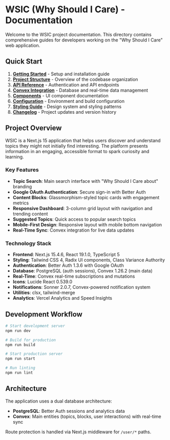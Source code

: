# WSIC (Why Should I Care) - Documentation

Welcome to the WSIC project documentation. This directory contains comprehensive guides for developers working on the "Why Should I Care" web application.

## Quick Start

1. **[Getting Started](./getting-started.md)** - Setup and installation guide
2. **[Project Structure](./project-structure.md)** - Overview of the codebase organization
3. **[API Reference](./api-reference.md)** - Authentication and API endpoints
4. **[Convex Integration](./convex-integration.md)** - Database and real-time data management
5. **[Components](./components.md)** - UI component documentation
6. **[Configuration](./configuration.md)** - Environment and build configuration
7. **[Styling Guide](./styling-guide.md)** - Design system and styling patterns
8. **[Changelog](./CHANGELOG.md)** - Project updates and version history

## Project Overview

WSIC is a Next.js 15 application that helps users discover and understand topics they might not initially find interesting. The platform presents information in an engaging, accessible format to spark curiosity and learning.

### Key Features
- **Topic Search**: Main search interface with "Why Should I Care about" branding
- **Google OAuth Authentication**: Secure sign-in with Better Auth
- **Content Blocks**: Glassmorphism-styled topic cards with engagement metrics
- **Responsive Dashboard**: 3-column grid layout with navigation and trending content
- **Suggested Topics**: Quick access to popular search topics
- **Mobile-First Design**: Responsive layout with mobile bottom navigation
- **Real-Time Sync**: Convex integration for live data updates

### Technology Stack
- **Frontend**: Next.js 15.4.6, React 19.1.0, TypeScript 5
- **Styling**: Tailwind CSS 4, Radix UI components, Class Variance Authority
- **Authentication**: Better Auth 1.3.6 with Google OAuth
- **Database**: PostgreSQL (auth sessions), Convex 1.26.2 (main data)
- **Real-Time**: Convex real-time subscriptions and mutations
- **Icons**: Lucide React 0.539.0
- **Notifications**: Sonner 2.0.7, Convex-powered notification system
- **Utilities**: clsx, tailwind-merge
- **Analytics**: Vercel Analytics and Speed Insights

## Development Workflow

```bash
# Start development server
npm run dev

# Build for production
npm run build

# Start production server
npm run start

# Run linting
npm run lint
```

## Architecture

The application uses a dual database architecture:
- **PostgreSQL**: Better Auth sessions and analytics data
- **Convex**: Main entities (topics, blocks, user interactions) with real-time sync

Route protection is handled via Next.js middleware for `/user/*` paths.